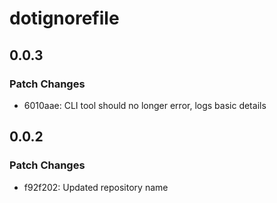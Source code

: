 # dotignorefile

## 0.0.3

### Patch Changes

- 6010aae: CLI tool should no longer error, logs basic details

## 0.0.2

### Patch Changes

- f92f202: Updated repository name
